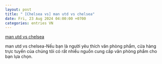 ```yaml
---
layout: post
title: " [Chelsea vs] man utd vs chelsea"
date: Fri, 23 Aug 2024 04:00:00 +0700
categories: entries VN
---
```

[man utd vs chelsea](https://caa.gov.vn/game/2024-man-utd-vs-chelsea-0823)

man utd vs chelsea-Nếu bạn là người yêu thích văn phòng phẩm, cửa hàng trực tuyến của chúng tôi có rất nhiều nguồn cung cấp văn phòng phẩm cho bạn lựa chọn.

